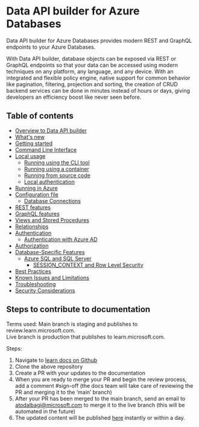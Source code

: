 # Data API builder for Azure Databases

Data API builder for Azure Databases provides modern REST and GraphQL endpoints to your Azure Databases.

With Data API builder, database objects can be exposed via REST or GraphQL endpoints so that your data can be accessed using modern techniques on any platform, any language, and any device. With an integrated and flexible policy engine, native support for common behavior like pagination, filtering, projection and sorting, the creation of CRUD backend services can be done in minutes instead of hours or days, giving developers an efficiency boost like never seen before.

## Table of contents

- [Overview to Data API builder](/azure/data-api-builder/overview-to-data-api-builder)
- [What's new](/azure/data-api-builder/whats-new)
- [Getting started](/azure/data-api-builder/get-started/get-started-with-data-api-builder)
- [Command Line Interface](/azure/data-api-builder/data-api-builder-cli)
- [Local usage](/azure/data-api-builder/local-development)
  - [Running using the CLI tool](/azure/data-api-builder/run-using-data-api-builder-cli)
  - [Running using a container](/azure/data-api-builder/run-using-container)
  - [Running from source code](/azure/data-api-builder/run-from-source-code)  
  - [Local authentication](/azure/data-api-builder/local-authentication)
- [Running in Azure](/azure/data-api-builder/running-in-azure)
- [Configuration file](/azure/data-api-builder/configuration-file)
  - [Database Connections](/azure/data-api-builder/database-connections)
- [REST features](/azure/data-api-builder/rest)
- [GraphQL features](/azure/data-api-builder/graphql)
- [Views and Stored Procedures](/azure/data-api-builder/views-and-stored-procedures)
- [Relationships](/azure/data-api-builder/relationships)
- [Authentication](/azure/data-api-builder/authentication)
  - [Authentication with Azure AD](/azure/data-api-builder/authentication-azure-ad)
- [Authorization](/azure/data-api-builder/authorization)
- [Database-Specific Features](/azure/data-api-builder/database-specific-features)
  - [Azure SQL and SQL Server](/azure/data-api-builder/database-specific-features#azure-sql-and-sql-server)
    - [SESSION_CONTEXT and Row Level Security](/azure/data-api-builder/azure-sql-session-context-rls)
- [Best Practices](/azure/data-api-builder/best-practices)
- [Known Issues and Limitations](/azure/data-api-builder/known-issues)
- [Troubleshooting](/azure/data-api-builder/troubleshoot)
- [Security Considerations](/azure/data-api-builder/security-considerations)

## Steps to contribute to documentation

Terms used:
Main branch is staging and publishes to review.learn.microsoft.com.  
Live branch is production that publishes to learn.microsoft.com.

Steps:

1. Navigate to [learn docs on Github](https://github.com/MicrosoftDocs/data-api-builder-docs-pr)
2. Clone the above repository
3. Create a PR with your updates to the documentation
4. When you are ready to merge your PR and begin the review process, add a comment #sign-off (the docs team will take care of reviewing the PR and merging it to the ‘main’ branch)
5. After your PR has been merged to the main branch, send an email to atodalbagi@microsoft.com to merge it to the live branch (this will be automated in the future)
6. The updated content will be published [here](https://learn.microsoft.com/azure/data-api-builder/) instantly or within a day.
